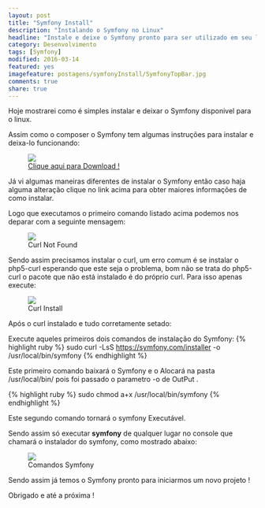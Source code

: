 ```yaml
---
layout: post
title: "Symfony Install"
description: "Instalando o Symfony no Linux"
headline: "Instale e deixe o Symfony pronto para ser utilizado em seu linux."
category: Desenvolvimento
tags: [Symfony]
modified: 2016-03-14
featured: yes
imagefeature: postagens/symfonyInstall/SymfonyTopBar.jpg
comments: true
share: true
---
```


Hoje mostrarei como é simples instalar e deixar o Symfony disponivel para o linux.

Assim como o composer o Symfony tem algumas instruções para instalar e deixa-lo funcionando:

<figure>
	<img src="{{ site.url }}/images/postagens/symfonyInstall/comoInstalar.png">
	<figcaption><a href="https://symfony.com/download" data-toggle="tooltip" title="Symfony Download">Clique aqui para Download !</a></figcaption>
</figure>

Já vi algumas maneiras diferentes de instalar o Symfony então caso haja alguma alteração clique no link acima para obter maiores informações de como instalar.

Logo que executamos o primeiro comando listado acima podemos nos deparar com a seguinte mensagem:

<figure>
	<img src="{{ site.url }}/images/postagens/symfonyInstall/curlNotFound.png">
	<figcaption><a data-toggle="tooltip" title="Cadê o Curl?">Curl Not Found</a></figcaption>
</figure>

Sendo assim precisamos instalar o curl, um erro comum é se instalar o php5-curl esperando que este seja o problema, bom não se trata do php5-curl o pacote que não está instalado é do próprio curl.
Para isso apenas execute:
<figure>
	<img src="{{ site.url }}/images/postagens/symfonyInstall/instalarCurl.png">
	<figcaption><a data-toggle="tooltip" title="Eis o Curl">Curl Install</a></figcaption>
</figure>

Após o curl instalado e tudo corretamente setado:

Execute aqueles primeiros dois comandos de instalação do Symfony:
{% highlight ruby %}
sudo curl -LsS https://symfony.com/installer -o /usr/local/bin/symfony
{% endhighlight %}

Este primeiro comando baixará o Symfony e o Alocará na pasta /usr/local/bin/ pois foi passado o parametro -o de OutPut .

{% highlight ruby %}
sudo chmod a+x /usr/local/bin/symfony
{% endhighlight %}

Este segundo comando tornará o symfony Executável.

Sendo assim só executar **symfony** de qualquer lugar no console que chamará o instalador do symfony, como mostrado abaixo:
<figure>
	<img src="{{ site.url }}/images/postagens/symfonyInstall/chamadaSymfony.png">
	<figcaption><a data-toggle="tooltip" title="Symfony Installer">Comandos Symfony</a></figcaption>
</figure>

Sendo assim já temos o Symfony pronto para iniciarmos um novo projeto !

Obrigado e até a próxima !
